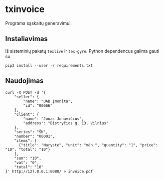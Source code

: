 # txinvoice

Programa sąskaitų generavimui.

## Instaliavimas

Iš sisteminių paketų `texlive` ir `tex-gyre`. Python dependencus galima gauti
su

    pip3 install --user -r requirements.txt


## Naudojimas

    curl -X POST -d '{
        "seller": {
            "name": "UAB Įmonita",
            "id": "00666"
        },
        "client": {
            "name": "Jonas Jonavičius",
            "address": "Bistryčios g. 13, Vilnius"
        },
        "series": "ŠK",
        "number": "00001",
        "items": [
          {"title": "Narystė", "unit": "mėn.", "quantity": "1", "price": "10", "total": "10"}
        ],
        "sum": "10",
        "vat": "0",
        "total": "10"
    }' http://127.0.0.1:8080/ > invoice.pdf
